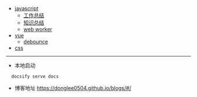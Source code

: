 
* [javascript](./javascript/工作总结.md)
  * [工作总结](./javascript/工作总结.md)
  * [知识总结](./javascript/知识总结.md)
  * [web worker](./javascript/web_worker.md)
* [vue](./vue/vue.md)
  * [debounce](./vue/debounce.md)
* [css](./CSS/flex.md)
---
* 本地启动
```
  docsify serve docs
```
* 博客地址
<https://donglee0504.github.io/blogs/#/>